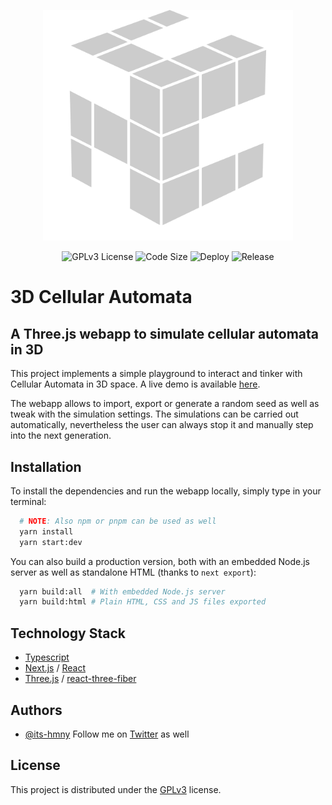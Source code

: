 <p align="center">
    <img alt="Logo" width="400" src=https://github.com/its-hmny/3D-Cellular-Automata/blob/main/public/logo.png?raw=true">
</p>

<p align="center">
    <img alt="GPLv3 License" src="https://img.shields.io/badge/License-GPL%20v3-yellow.svg">
    <img alt="Code Size" src="https://img.shields.io/github/languages/code-size/its-hmny/3D-Cellular-Automata?color=green&label=Code%20Size">
    <img alt="Deploy" src="https://github.com/its-hmny/3D-Cellular-Automata/actions/workflows/Deploy.yaml/badge.svg">
    <img alt="Release" src="https://img.shields.io/github/v/release/its-hmny/3D-Cellular-Automata?label=Version">
</p>

# 3D Cellular Automata

## A Three.js webapp to simulate cellular automata in 3D

This project implements a simple playground to interact and tinker with Cellular Automata in 3D space. A live demo is available [here](https://its-hmny.github.io/3D-Cellular-Automata).

The webapp allows to import, export or generate a random seed as well as tweak with the simulation settings. The simulations can be carried out automatically, nevertheless the user can always stop it and manually step into the next generation.

## Installation

To install the dependencies and run the webapp locally, simply type in your terminal:

```bash
  # NOTE: Also npm or pnpm can be used as well
  yarn install
  yarn start:dev
```

You can also build a production version, both with an embedded Node.js server as well as standalone HTML (thanks to `next export`):

```bash
  yarn build:all  # With embedded Node.js server
  yarn build:html # Plain HTML, CSS and JS files exported
```

## Technology Stack

- [Typescript](https://www.typescriptlang.org/)
- [Next.js](https://nextjs.org/) / [React](https://reactjs.org/)
- [Three.js](https://threejs.org/) / [react-three-fiber](https://docs.pmnd.rs/react-three-fiber)

## Authors

- [@its-hmny](https://www.github.com/its-hmny) Follow me on [Twitter](https://twitter.com/its_hmny) as well

## License

This project is distributed under the [GPLv3](https://choosealicense.com/licenses/gpl-3.0/) license.
